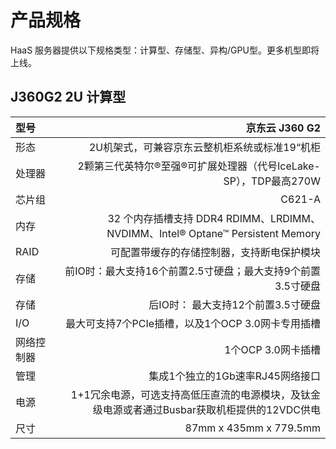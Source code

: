 # **产品规格**
HaaS 服务器提供以下规格类型：计算型、存储型、异构/GPU型。更多机型即将上线。

## **J360G2 2U 计算型**
| 型号       | 京东云 J360 G2                             |    
| :---------| ----------------------------------------: |
| 形态      | 2U机架式，可兼容京东云整机柜系统或标准19“机柜|
| 处理器 | 2颗第三代英特尔®至强®可扩展处理器（代号IceLake-SP），TDP最高270W| 
| 芯片组 | C621-A | 
| 内存   |32 个内存插槽支持 DDR4 RDIMM、LRDIMM、NVDIMM、Intel® Optane™ Persistent Memory | 
| RAID   |  可配置带缓存的存储控制器，支持断电保护模块 |
| 存储 | 前IO时：最大支持16个前置2.5寸硬盘；最大支持9个前置3.5寸硬盘|
| 存储|  后IO时： 最大支持12个前置3.5寸硬盘                          |
|I/O    | 最大可支持7个PCIe插槽，以及1个OCP 3.0网卡专用插槽|
|网络控制器| 1个OCP 3.0网卡插槽|  
|管理 |集成1个独立的1Gb速率RJ45网络接口|
|电源 |1+1冗余电源，可选支持高低压直流的电源模块，及钛金级电源或者通过Busbar获取机柜提供的12VDC供电|
|尺寸 | 87mm x 435mm x 779.5mm|
